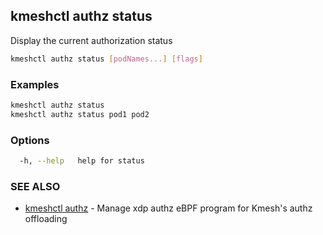 ## kmeshctl authz status

Display the current authorization status

```bash
kmeshctl authz status [podNames...] [flags]
```

### Examples

```bash
kmeshctl authz status
kmeshctl authz status pod1 pod2
```

### Options

```bash
  -h, --help   help for status
```

### SEE ALSO

* [kmeshctl authz](kmeshctl_authz.md)  - Manage xdp authz eBPF program for Kmesh's authz offloading
